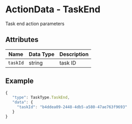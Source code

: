 # ActionData - TaskEnd

Task end action parameters

## Attributes

| Name | Data Type | Description |
| -------- | -------- | -------- |
| `taskId` | string | task ID |

## Example

```javascript
{
   "type": TaskType.TaskEnd,
   "data": {
     "taskId": "b4ddea09-2448-4db5-a580-47ae763f9693"
   }
}
```
